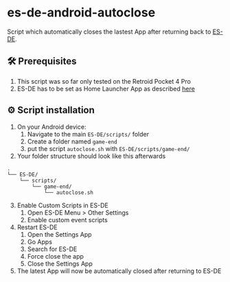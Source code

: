 # es-de-android-autoclose
Script which automatically closes the lastest App after returning back to [ES-DE](https://es-de.org/).

## 🛠️ Prerequisites
1. This script was so far only tested on the Retroid Pocket 4 Pro
2. ES-DE has to be set as Home Launcher App as described [here](https://gitlab.com/es-de/emulationstation-de/-/blob/master/ANDROID.md?ref_type=heads#running-es-de-as-the-android-home-app)

## ⚙️ Script installation
1. On your Android device:
    1. Navigate to the main `ES-DE/scripts/` folder
    2. Create a folder named `game-end`
    3. put the script `autoclose.sh` with `ES-DE/scripts/game-end/`
2. Your folder structure should look like this afterwards
```
.
└── ES-DE/
    └── scripts/
        └── game-end/
            └── autoclose.sh
```
3. Enable Custom Scripts in ES-DE
    1. Open ES-DE Menu > Other Settings
    2. Enable custom event scripts
4. Restart ES-DE
    1. Open the Settings App
    1. Go Apps
    2. Search for ES-DE
    3. Force close the app
    4. Close the Settings App
5. The latest App will now be automatically closed after returning to ES-DE



